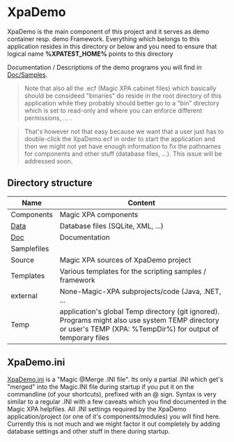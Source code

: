 # XpaDemo

XpaDemo is the main component of this project and it serves as demo container resp. demo Framework. Everything which belongs to this application resides in this directory or below and you need to ensure that logical name __%XPATEST_HOME%__ points to this directory

Documentation / Descriptions of the demo programs you will find in [Doc/Samples](Doc/Samples).  
  
  > Note that also all the .ecf (Magic XPA cabinet files) which basically should be consideed "binaries" do reside in the root directory
  of this application while they probably should better go to a "bin" directory which is set to read-only and where you can enforce
  different permissions, ... .  
 
  > That's however not that easy because we want that a user just has to double-click the XpaDemo.ecf in order to start the application and then we might not yet have enough information to fix the pathnames for components and other stuff (database files, ...). This issue will be addressed soon.  
  
## Directory structure
| Name | Content |
| --- | --- |
| Components | Magic XPA components |
| [Data](Data/) | Database files (SQLite, XML, ...) |
| [Doc](Doc/) | Documentation |
| Samplefiles | |
| Source | Magic XPA sources of XpaDemo project |
| Templates | Various templates for the scripting samples / framework |
| external | None-Magic-XPA subprojects/code (Java, .NET, ... |
| Temp | application's global Temp directory (git ignored). Programs might also use system TEMP directory or user's TEMP (XPA: %TempDir%) for output of temporary files |

## XpaDemo.ini
[XpaDemo.ini](XpaDemo.ini) is a "Magic @Merge .INI file". Its only a partial .INI which get's "merged" into the Magic.INI file during startup if you put it on the commandline (of your shortcuts), prefixed with an @ sign. Syntax is very similar to a regular .INI with a few caveats which you find documented in the Magic XPA helpfiles. All .INI settings required by the XpaDemo application/project (or one of it's components/modules) you will find here. Currently this is not much and we might factor it out completely by adding database settings and other stuff in there during startup.






  
